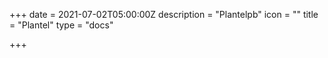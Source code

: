 +++
date = 2021-07-02T05:00:00Z
description = "Plantelpb"
icon = ""
title = "Plantel"
type = "docs"

+++
